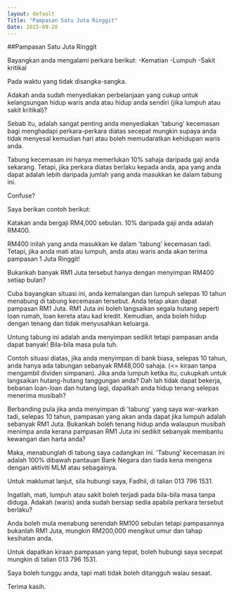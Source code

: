 ```yaml
---
layout: default
Title: "Pampasan Satu Juta Ringgit"
Date: 2015-09-20
---
```


##Pampasan Satu Juta Ringgit

Bayangkan anda mengalami perkara berikut:
-Kematian
-Lumpuh
-Sakit kritikal

Pada waktu yang tidak disangka-sangka. 

Adakah anda sudah menyediakan perbelanjaan yang cukup untuk kelangsungan hidup waris anda atau hidup anda sendiri (jika lumpuh atau sakit kritikal)?

Sebab itu, adalah sangat penting anda menyediakan 'tabung' kecemasan bagi menghadapi perkara-perkara diatas secepat mungkin supaya anda tidak menyesal kemudian hari atau boleh memudaratkan kehidupan waris anda.

Tabung kecemasan ini hanya memerlukan 10% sahaja daripada gaji anda sekarang. Tetapi, jika perkara diatas berlaku kepada anda, apa yang anda dapat adalah lebih daripada jumlah yang anda masukkan ke dalam tabung ini.

Confuse?

Saya berikan contoh berikut:

Katakan anda bergaji RM4,000 sebulan. 10% daripada gaji anda adalah RM400.

RM400 inilah yang anda masukkan ke dalam 'tabung' kecemasan tadi. Tetapi, jika anda mati atau lumpuh, anda atau waris anda akan terima pampasan 1 Juta Ringgit!

Bukankah banyak RM1 Juta tersebut hanya dengan menyimpan RM400 setiap bulan?

Cuba bayangkan situasi ini, anda kemalangan dan lumpuh selepas 10 tahun menabung di tabung kecemasan tersebut. Anda tetap akan dapat pampasan RM1 Juta. RM1 Juta ini boleh langsaikan segala hutang seperti loan rumah, loan kereta atau kad kredit. Kemudian, anda boleh hidup dengan tenang dan tidak menyusahkan keluarga.

Untung tabung ini adalah anda menyimpan sedikit tetapi pampasan anda dapat banyak! Bila-bila masa pula tuh.

Contoh situasi diatas, jika anda menyimpan di bank biasa, selepas 10 tahun, anda hanya ada tabungan sebanyak RM48,000 sahaja. (<= kiraan tanpa mengambil dividen simpanan). Jika anda lumpuh ketika itu, cukupkah untuk langsaikan hutang-hutang tanggungan anda? Dah lah tidak dapat bekerja, bebanan loan-loan dan hutang lagi, dapatkah anda hidup tenang selepas menerima musibah?

Berbanding pula jika anda menyimpan di 'tabung' yang saya war-warkan tadi, selepas 10 tahun, pampasan yang akan anda dapat jika lumpuh adalah sebanyak RM1 Juta. Bukankah boleh tenang hidup anda walaupun musibah menimpa anda kerana pampasan RM1 Juta ini sedikit sebanyak membantu kewangan dan harta anda?

Maka, menabunglah di tabung saya cadangkan ini. 'Tabung' kecemasan ini adalah 100% dibawah pantauan Bank Negara dan tiada kena mengena dengan aktiviti MLM atau sebagainya. 

Untuk maklumat lanjut, sila hubungi saya, Fadhil, di talian 013 796 1531.

Ingatlah, mati, lumpuh atau sakit boleh terjadi pada bila-bila masa tanpa diduga. Adakah (waris) anda sudah bersiap sedia apabila perkara tersebut berlaku? 

Anda boleh mula menabung serendah RM100 sebulan tetapi pampasannya bukanlah RM1 Juta, mungkin RM200,000 mengikut umur dan tahap kesihatan anda. 

Untuk dapatkan kiraan pampasan yang tepat, boleh hubungi saya secepat mungkin di talian 013 796 1531. 

Saya boleh tunggu anda, tapi mati tidak boleh ditangguh walau sesaat.

Terima kasih.
